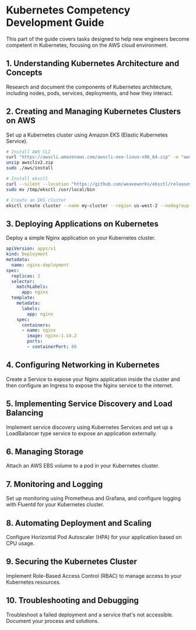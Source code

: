# Kubernetes Competency Development Guide

This part of the guide covers tasks designed to help new engineers become competent in Kubernetes, focusing on the AWS cloud environment.

## 1. Understanding Kubernetes Architecture and Concepts

Research and document the components of Kubernetes architecture, including nodes, pods, services, deployments, and how they interact.

## 2. Creating and Managing Kubernetes Clusters on AWS

Set up a Kubernetes cluster using Amazon EKS (Elastic Kubernetes Service).
  
  ```bash
  # Install AWS CLI
  curl "https://awscli.amazonaws.com/awscli-exe-linux-x86_64.zip" -o "awscliv2.zip"
  unzip awscliv2.zip
  sudo ./aws/install
  
  # Install eksctl
  curl --silent --location "https://github.com/weaveworks/eksctl/releases/latest/download/eksctl_$(uname -s)_amd64.tar.gz" | tar xz -C /tmp
  sudo mv /tmp/eksctl /usr/local/bin
  
  # Create an EKS cluster
  eksctl create cluster --name my-cluster --region us-west-2 --nodegroup-name my-nodes --node-type t3.medium --nodes 3
  ```

## 3. Deploying Applications on Kubernetes

Deploy a simple Nginx application on your Kubernetes cluster.

  ```yaml
  apiVersion: apps/v1
  kind: Deployment
  metadata:
    name: nginx-deployment
  spec:
    replicas: 2
    selector:
      matchLabels:
        app: nginx
    template:
      metadata:
        labels:
          app: nginx
      spec:
        containers:
        - name: nginx
          image: nginx:1.14.2
          ports:
          - containerPort: 80
  ```

## 4. Configuring Networking in Kubernetes

Create a Service to expose your Nginx application inside the cluster and then configure an Ingress to expose the Nginx service to the internet.

## 5. Implementing Service Discovery and Load Balancing

Implement service discovery using Kubernetes Services and set up a LoadBalancer type service to expose an application externally.

## 6. Managing Storage

Attach an AWS EBS volume to a pod in your Kubernetes cluster.

## 7. Monitoring and Logging

Set up monitoring using Prometheus and Grafana, and configure logging with Fluentd for your Kubernetes cluster.

## 8. Automating Deployment and Scaling

Configure Horizontal Pod Autoscaler (HPA) for your application based on CPU usage.

## 9. Securing the Kubernetes Cluster

Implement Role-Based Access Control (RBAC) to manage access to your Kubernetes resources.

## 10. Troubleshooting and Debugging

Troubleshoot a failed deployment and a service that's not accessible. Document your process and solutions.
